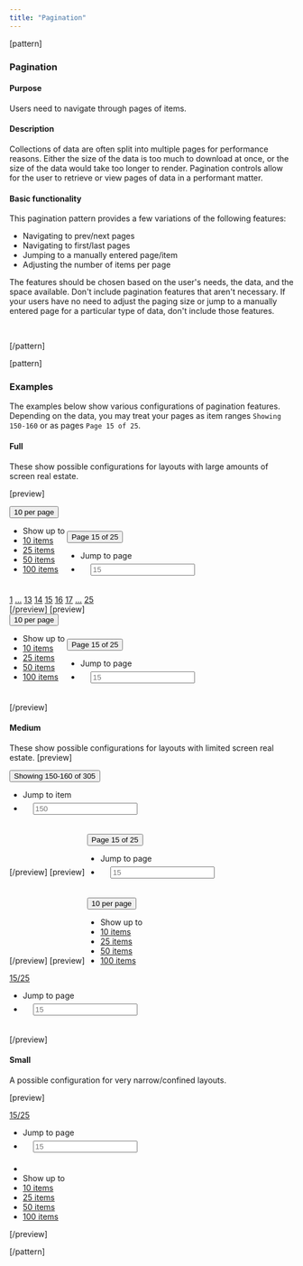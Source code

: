 ```yaml
---
title: "Pagination"
---
```


[pattern]
<h3>Pagination</h3>

#### Purpose
Users need to navigate through pages of items.

#### Description
Collections of data are often split into multiple pages for performance reasons. Either the size of the data is too much to download at once, or the size of the data would take too longer to render. Pagination controls allow for the user to retrieve or view pages of data in a performant matter.

#### Basic functionality
This pagination pattern provides a few variations of the following features:
- Navigating to prev/next pages
- Navigating to first/last pages
- Jumping to a manually entered page/item
- Adjusting the number of items per page

The features should be chosen based on the user's needs, the data, and the space available. Don't include pagination features that aren't necessary. If your users have no need to adjust the paging size or jump to a manually entered page for a particular type of data, don't include those features.

<!-- <div><span class="label label-warning">TODO</span> Infinite scrolling and 'Load more'</div> -->

&nbsp;

[/pattern]

[pattern]

### Examples
The examples below show various configurations of pagination features. Depending on the data, you may treat your pages as item ranges `Showing 150-160` or as pages `Page 15 of 25`.

#### Full
These show possible configurations for layouts with large amounts of screen real estate. 

[preview]
<div class="btn-group">
    <div class="dropdown" style="display: inline-block">
        <button type="button" id="dropdownMenu1" class="btn-link btn dropdown-toggle" data-toggle="dropdown">10 per page <span class="caret"></span></button>
        <ul class="dropdown-menu" role="menu" aria-labelledby="dropdownMenu1">
            <li role="presentation" class="dropdown-header">Show up to</li>
            <li role="presentation" class="active"><a role="menuitem" tabindex="-1" href="#">10 items</a></li>
            <li role="presentation"><a role="menuitem" tabindex="-1" href="#">25 items</a></li>
            <li role="presentation"><a role="menuitem" tabindex="-1" href="#">50 items</a></li>
            <li role="presentation"><a role="menuitem" tabindex="-1" href="#">100 items</a></li>
        </ul>
    </div>
    <div class="dropdown" style="display: inline-block">
        <button type="button" id="dropdownMenu2" class="btn-link btn dropdown-toggle" data-toggle="dropdown">Page 15 of 25 <span class="caret"></span></button>
        <ul class="dropdown-menu" role="menu" aria-labelledby="dropdownMenu2">
            <li role="presentation" class="dropdown-header">Jump to page</li>
            <li style="padding: 6px 18px;" role="presentation">
                <form action="">
                    <input type="text" placeholder="15" class="form-control"/>
                </form>
            </li>
        </ul>
    </div>
</div> <div class="btn-group">
  <a class="btn btn-default" href="#"><i class="fa fa-angle-left"></i></a>
  <a class="btn btn-default" href="#">1</a>
  <a class="btn btn-default" disabled href="#">...</a>
  <a class="btn btn-default" href="#">13</a>
  <a class="btn btn-default" href="#">14</a>
  <a class="btn btn-default active" href="#">15</a>
  <a class="btn btn-default" href="#">16</a>
  <a class="btn btn-default" href="#">17</a>
  <a class="btn btn-default" disabled href="#">...</a>
  <a class="btn btn-default" href="#">25</a>
 <a class="btn btn-default" href="#"><i class="fa fa-angle-right"></i></a>
</div>
[/preview]
[preview]
<div class="btn-group">
    <div class="dropdown" style="display: inline-block">
        <button type="button" id="dropdownMenu1" class="btn-link btn dropdown-toggle" data-toggle="dropdown">10 per page <span class="caret"></span></button>
        <ul class="dropdown-menu" role="menu" aria-labelledby="dropdownMenu1">
            <li role="presentation" class="dropdown-header">Show up to</li>
            <li role="presentation" class="active"><a role="menuitem" tabindex="-1" href="#">10 items</a></li>
            <li role="presentation"><a role="menuitem" tabindex="-1" href="#">25 items</a></li>
            <li role="presentation"><a role="menuitem" tabindex="-1" href="#">50 items</a></li>
            <li role="presentation"><a role="menuitem" tabindex="-1" href="#">100 items</a></li>
        </ul>
    </div>
    <div class="dropdown" style="display: inline-block">
        <button type="button" id="dropdownMenu2" class="btn-link btn dropdown-toggle" data-toggle="dropdown">Page 15 of 25 <span class="caret"></span></button>
        <ul class="dropdown-menu" role="menu" aria-labelledby="dropdownMenu2">
            <li role="presentation" class="dropdown-header">Jump to page</li>
            <li style="padding: 6px 18px;" role="presentation">
                <form action="">
                        <input type="text" placeholder="15" class="form-control"/>
                </form>
            </li>
        </ul>
    </div>
</div> <div class="btn-group">
  <a href="#" class="btn btn-default"><i class="fa fa-angle-left"></i></a>
  <a href="#" class="btn btn-default"><i class="fa fa-angle-right"></i></a>
</div>
[/preview]

#### Medium
These show possible configurations for layouts with limited screen real estate. 
[preview]
<div class="dropdown" style="display: inline-block">
    <button type="button" id="dropdownMenu3" class="btn btn-link dropdown-toggle" data-toggle="dropdown">Showing 150-160 of 305 <span class="caret"></span></button>
    <ul class="dropdown-menu" role="menu" aria-labelledby="dropdownMenu3">
        <li role="presentation" class="dropdown-header">Jump to item</li>
        <li style="padding: 6px 18px;" role="presentation">
            <form action="">
                <input type="text" placeholder="150" class="form-control"/>
            </form>
        </li>
    </ul>
</div> <div class="btn-group">
  <a href="#" class="btn btn-default"><i class="fa fa-angle-left"></i></a>
  <a href="#" class="btn btn-default"><i class="fa fa-angle-right"></i></a>
</div>
[/preview]
[preview]
<div class="dropdown" style="display: inline-block">
    <button type="button" id="dropdownMenu3" class="btn btn-link dropdown-toggle" data-toggle="dropdown">Page 15 of 25 <span class="caret"></span></button>
    <ul class="dropdown-menu" role="menu" aria-labelledby="dropdownMenu3">
        <li role="presentation" class="dropdown-header">Jump to page</li>
        <li style="padding: 6px 18px;" role="presentation">
            <form action="">
                <input type="text" placeholder="15" class="form-control"/>
            </form>
        </li>
    </ul>
</div> <div class="btn-group">
  <a href="#" class="btn btn-default"><i class="fa fa-angle-left"></i></a>
  <a href="#" class="btn btn-default"><i class="fa fa-angle-right"></i></a>
</div>
[/preview]
[preview]
<div class="dropdown" style="display: inline-block">
        <button type="button" id="dropdownMenu1" class="btn-link btn dropdown-toggle" data-toggle="dropdown">10 per page <span class="caret"></span></button>
        <ul class="dropdown-menu" role="menu" aria-labelledby="dropdownMenu1">
            <li role="presentation" class="dropdown-header">Show up to</li>
            <li role="presentation" class="active"><a role="menuitem" tabindex="-1" href="#">10 items</a></li>
            <li role="presentation"><a role="menuitem" tabindex="-1" href="#">25 items</a></li>
            <li role="presentation"><a role="menuitem" tabindex="-1" href="#">50 items</a></li>
            <li role="presentation"><a role="menuitem" tabindex="-1" href="#">100 items</a></li>
        </ul>
    </div> <div class="btn-group dropdown">
  <a href="#" class="btn btn-default"><i class="fa fa-angle-left"></i></a>
  <a class="btn btn-default dropdown-toggle" data-toggle="dropdown" href="">15/25 <span class="caret"></span></a>
  <a href="#" class="btn btn-default"><i class="fa fa-angle-right"></i></a>
  <ul class="dropdown-menu" role="menu" aria-labelledby="dropdownMenu4">
        <li role="presentation" class="dropdown-header">Jump to page</li>
        <li style="padding: 6px 18px;" role="presentation">
            <form action="">
                <input type="text" placeholder="15" class="form-control"/>
            </form>
        </li>
    </ul>
</div>
[/preview]

#### Small
A possible configuration for very narrow/confined layouts. 

[preview]
<div class="btn-group dropdown">
  <a href="#" class="btn btn-default"><i class="fa fa-angle-left"></i></a>
  <a class="btn btn-default dropdown-toggle" data-toggle="dropdown" href="">15/25 <span class="caret"></span></a>
  <a href="#" class="btn btn-default"><i class="fa fa-angle-right"></i></a>
  <ul class="dropdown-menu" role="menu" aria-labelledby="dropdownMenu4">
        <li role="presentation" class="dropdown-header">Jump to page</li>
        <li style="padding: 6px 18px;" role="presentation">
            <form action="">
                <input type="text" placeholder="15" class="form-control"/>
            </form>
        </li>
        <li class="divider"></li>
        <li role="presentation" class="dropdown-header">Show up to</li>
        <li role="presentation" class="active"><a role="menuitem" tabindex="-1" href="#">10 items</a></li>
        <li role="presentation"><a role="menuitem" tabindex="-1" href="#">25 items</a></li>
        <li role="presentation"><a role="menuitem" tabindex="-1" href="#">50 items</a></li>
        <li role="presentation"><a role="menuitem" tabindex="-1" href="#">100 items</a></li>
    </ul>
</div>
[/preview]



[/pattern]



